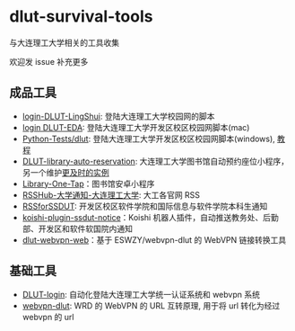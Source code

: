 # dlut-survival-tools
与大连理工大学相关的工具收集

欢迎发 issue 补充更多

## 成品工具
- [login-DLUT-LingShui](https://github.com/YuanyeMa/login-DLUT-LingShui): 登陆大连理工大学校园网的脚本
- [login DLUT-EDA](https://github.com/Augists/dlut-eda-shell-login): 登陆大连理工大学开发区校区校园网脚本(mac)
- [Python-Tests/dlut](https://github.com/DawningW/Python-Tests/tree/master/dlut): 登陆大连理工大学开发区校区校园网脚本(windows), [教程](https://dawncraft.cc/2021/10/%E5%A4%A7%E5%B7%A5%E5%BC%80%E5%8F%91%E5%8C%BA%E6%A0%A1%E5%8C%BA%E6%A0%A1%E5%9B%AD%E7%BD%91%E8%87%AA%E5%8A%A8%E7%99%BB%E5%BD%95/)
- [DLUT-library-auto-reservation](https://github.com/ShuaichiLi/DLUT-library-auto-reservation): 大连理工大学图书馆自动预约座位小程序，另一个维护[更及时的实例](https://github.com/qhy040404/DLUT-library-auto-reservation)
- [Library-One-Tap](https://github.com/qhy040404/Library-One-Tap-Android)：图书馆安卓小程序
- [RSSHub-大学通知-大连理工大学](https://docs.rsshub.app/university.html#da-lian-li-gong-da-xue): 大工各官网 RSS
- [RSSforSSDUT](https://github.com/Augists/RSSforSSDUT): 开发区校区软件学院和国际信息与软件学院本科生通知
- [koishi-plugin-ssdut-notice](https://github.com/saurlax/koishi-plugin-ssdut-notice)：Koishi 机器人插件，自动推送教务处、后勤部、开发区和软件软国院内通知
- [dlut-webvpn-web](https://github.com/LittlePorcupine/dlut-webvpn-web)：基于 ESWZY/webvpn-dlut 的 WebVPN 链接转换工具

## 基础工具
- [DLUT-login](https://github.com/BeautyYuYanli/DLUT-login): 自动化登陆大连理工大学统一认证系统和 webvpn 系统
- [webvpn-dlut](https://github.com/ESWZY/webvpn-dlut): WRD 的 WebVPN 的 URL 互转原理, 用于将 url 转化为经过 webvpn 的 url

